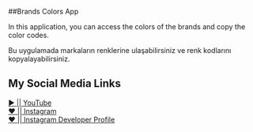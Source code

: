 ##Brands Colors App
<p>In this application, you can access the colors of the brands and copy the color codes.</p>
<p>Bu uygulamada markaların renklerine ulaşabilirsiniz ve renk kodlarını kopyalayabilirsiniz.</p>

## My Social Media Links
<a href="https://www.youtube.com/channel/UCuHw50io9_GDkpQHdkOladg">▶️ || YouTube</a><br/>
<a href="https://www.instagram.com/__._.ertugrul/">❤ || Instagram</a><br/>
<a href="https://www.instagram.com/merakli_coder.dev/">❤ || Instagram Developer Profile</a>
